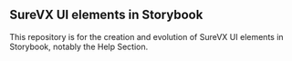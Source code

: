 ## SureVX UI elements in Storybook
This repository is for the creation and evolution of SureVX UI elements in Storybook, notably the Help Section. 


